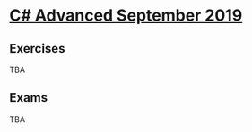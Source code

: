 # <a href="https://softuni.bg/trainings/2444/csharp-advanced-september-2019"> C# Advanced September 2019<p></a>

## Exercises
TBA
## Exams
TBA
